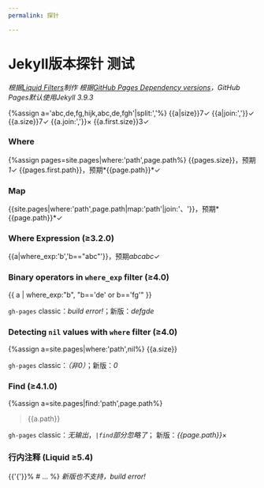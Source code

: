 ```yaml
---
permalink: 探针

---
```

# Jekyll版本探针 测试
*根据[Liquid Filters](https://jekyllrb.com/docs/liquid/filters/)制作*
*根据[GitHub Pages Dependency versions](https://pages.github.com/versions/)，GitHub Pages默认使用Jekyll 3.9.3*

{%assign a='abc,de,fg,hijk,abc,de,fgh'|split:','%}
{{a|size}}7✓
{{a|join:','}}✓
{{a.size}}7✓
{{a.join:','}}×
{{a.first.size}}3✓

### Where
{%assign pages=site.pages|where:'path',page.path%}
{{pages.size}}，预期*1*✓
{{pages.first.path}}，预期*{{page.path}}*✓

### Map
{{site.pages|where:'path',page.path|map:'path'|join:'、'}}，预期*{{page.path}}*✓

### Where Expression (≥3.2.0)
{{a|where_exp:'b','b=="abc"'}}，预期*abcabc*✓

### Binary operators in `where_exp` filter (≥4.0)
{{ a | where_exp:"b", "b=='de' or b=='fg'" }}

`gh-pages` classic：*build error!*；新版：*defgde*

### Detecting `nil` values with `where` filter (≥4.0)
{%assign a=site.pages|where:'path',nil%}
{{a.size}}

`gh-pages` classic：*（非0）*；新版：*0*

### Find (≥4.1.0)
{%assign a=site.pages|find:'path',page.path%}
>{{a.path}}

`gh-pages` classic：*无输出*，*`|find`部分忽略了*；
新版：*{{page.path}}*×

### 行内注释 (Liquid ≥5.4)
{{'{'}}% # ... %}
*新版也不支持，build error!*
